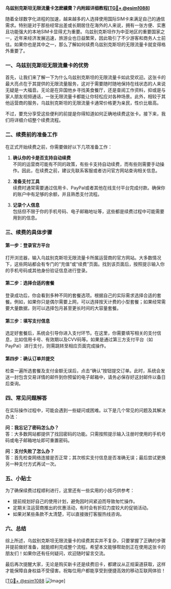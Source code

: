 **乌兹别克斯坦无限流量卡怎麽續費？内附超详细教程[[TG💪+ @esim1088](https://t.me/s/esim1088)]**

随着全球数字化进程的加速，越来越多的人选择使用国际SIM卡来满足自己的通信需求。特别是对于那些经常出差或长期居住在海外的人来说，拥有一张方便、实惠且功能强大的本地SIM卡显得尤为重要。乌兹别克斯坦作为中亚地区的重要国家之一，近年来经济发展迅速，旅游业也日益繁荣，因此吸引了不少游客和商务人士前往。如果你也是其中之一，那么了解如何续费乌兹别克斯坦的无限流量卡就变得格外重要了。

### 一、乌兹别克斯坦无限流量卡的优势

首先，让我们来了解一下为什么乌兹别克斯坦的无限流量卡如此受欢迎。这张卡的最大亮点在于其提供的无限流量服务，这对于需要随时随地保持在线状态的人来说无疑是一大福音。无论是在异国他乡寻找美食餐厅，还是查阅工作资料，抑或是与家人朋友视频通话，一张无限流量卡都能让你轻松应对各种场景。此外，相较于其他运营商的服务，乌兹别克斯坦的无限流量卡通常价格更为亲民，性价比极高。

不过，要充分享受这些便利的前提是你得知道如何正确地续费这张卡。接下来，我们将详细介绍整个续费流程。

### 二、续费前的准备工作

在正式开始续费之前，你需要做好以下几项准备工作：

1. **确认你的卡是否支持自动续费**  
   不同的运营商可能有不同的政策，有些卡支持自动续费，而有些则需要手动操作。因此，在续费之前，建议先联系客服或者访问官方网站查询相关信息。

2. **准备支付工具**  
   续费时通常需要通过信用卡、PayPal或者其他在线支付平台完成付款。确保你的账户中有足够的余额，并且熟悉支付流程。

3. **记录个人信息**  
   包括但不限于你的手机号码、电子邮箱地址等，这些都是续费过程中可能需要用到的信息。

### 三、续费的具体步骤

#### 第一步：登录官方平台
打开浏览器，输入乌兹别克斯坦无限流量卡所属运营商的官方网站。大多数情况下，这些网站都会有专门的“充值”或“续费”页面。找到该页面后，按照提示输入你的手机号码或其他身份验证信息进行登录。

#### 第二步：选择合适的套餐
登录成功后，你会看到多种不同的套餐选项。根据自己的实际需求选择合适的套餐。例如，如果你只是偶尔需要上网，可以选择按天计费的小型套餐；如果经常需要大量数据，则可以选择包月甚至更长时间的大容量套餐。

#### 第三步：填写支付信息
选定好套餐后，系统会引导你进入支付环节。在这里，你需要填写相关的支付信息，比如信用卡号、有效期以及CVV码等。如果是通过第三方支付平台（如PayPal）进行支付，则需跳转至相应页面完成操作。

#### 第四步：确认订单并提交
检查一遍所选套餐及支付金额无误后，点击“确认”按钮提交订单。此时，系统会发送一封包含交易详情的邮件到你预留的电子邮箱中，请务必保存好这封邮件以备日后查询。

### 四、常见问题解答

在实际操作过程中，可能会遇到一些疑问或困难。以下是几个常见的问题及其解决办法：

**问：我忘记了密码怎么办？**  
答：大多数网站都提供了找回密码的功能。只需按照提示输入注册时使用的手机号码或电子邮箱地址即可重置密码。

**问：支付失败了怎么办？**  
答：首先检查网络连接是否正常；其次核实支付信息是否准确无误；最后尝试更换另一种支付方式再试一次。

### 五、小贴士

为了确保续费过程顺利进行，这里还有一些实用的小技巧供参考：

- 提前规划好自己的使用计划，避免因时间紧迫而导致匆忙操作。
- 定期关注运营商推出的优惠活动，有时会有折扣力度较大的促销活动。
- 如果对某些条款不太清楚，可以直接拨打客服热线咨询。

### 六、总结

综上所述，乌兹别克斯坦无限流量卡的续费其实并不复杂，只要掌握了正确的步骤并提前做好准备，就能顺利完成整个流程。希望本文能够帮助到正在使用这张卡的朋友们！如果你还有任何疑问，欢迎随时留言交流。

最后再次提醒大家，无论是购买新卡还是续费旧卡，都建议从正规渠道获取，这样才能保障自身权益不受侵害。祝每位用户都能享受到便捷高效的移动互联网体验！

[[TG💪+ @esim1088](https://t.me/s/esim1088) ![Image](https://i.postimg.cc/4NQfJmqS/Snipaste-2025-05-13-00-14-12.png)]